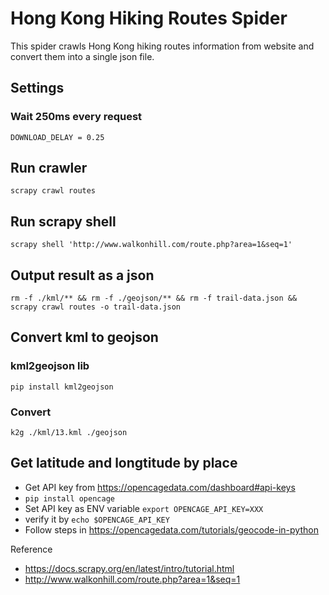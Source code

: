 # Hong Kong Hiking Routes Spider
This spider crawls Hong Kong hiking routes information from website and convert them into a single json file. 

## Settings
### Wait 250ms every request
`DOWNLOAD_DELAY = 0.25`

## Run crawler
`scrapy crawl routes`

## Run scrapy shell
`scrapy shell 'http://www.walkonhill.com/route.php?area=1&seq=1'`

## Output result as a json
`rm -f ./kml/** && rm -f ./geojson/** && rm -f trail-data.json && scrapy crawl routes -o trail-data.json`

## Convert kml to geojson
### kml2geojson lib
`pip install kml2geojson`
### Convert
`k2g ./kml/13.kml ./geojson`

## Get latitude and longtitude by place
- Get API key from https://opencagedata.com/dashboard#api-keys
- `pip install opencage`
- Set API key as ENV variable `export OPENCAGE_API_KEY=XXX`
- verify it by `echo $OPENCAGE_API_KEY`
- Follow steps in https://opencagedata.com/tutorials/geocode-in-python

Reference
- https://docs.scrapy.org/en/latest/intro/tutorial.html
- http://www.walkonhill.com/route.php?area=1&seq=1
